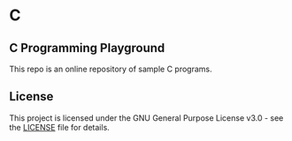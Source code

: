 # C

## C Programming Playground
This repo is an online repository of sample C programs.

## License
This project is licensed under the GNU General Purpose License v3.0 - see the
[LICENSE](https://github.com/dmr-git/c/blob/main/LICENSE) file for details.
